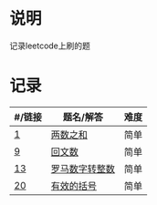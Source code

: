 # 说明
记录leetcode上刷的题

# 记录

| #/链接 | 题名/解答 | 难度 |
| - | ---- | --- |
| [1](https://leetcode-cn.com/problems/two-sum/) | [两数之和](code/两数之和/README.md) | 简单 |
| [9](https://leetcode-cn.com/problems/palindrome-number/) | [回文数](code/回文数/README.md) | 简单 |
| [13](https://leetcode-cn.com/problems/roman-to-integer/) | [罗马数字转整数](code/罗马数字转整数/README.md) | 简单 |
| [20](https://leetcode-cn.com/problems/valid-parentheses/) | [有效的括号](code/罗马数字转整数/README.md) | 简单 |